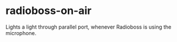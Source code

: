 # radioboss-on-air
 Lights a light through parallel port, whenever Radioboss is using the microphone.
